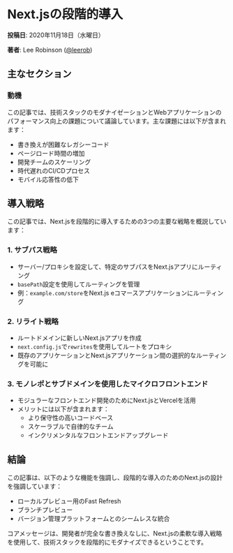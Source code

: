 # Next.jsの段階的導入

**投稿日**: 2020年11月18日（水曜日）

**著者**: Lee Robinson ([@leerob](https://twitter.com/leerob))

## 主なセクション

### 動機

この記事では、技術スタックのモダナイゼーションとWebアプリケーションのパフォーマンス向上の課題について議論しています。主な課題には以下が含まれます：

- 書き換えが困難なレガシーコード
- ページロード時間の増加
- 開発チームのスケーリング
- 時代遅れのCI/CDプロセス
- モバイル応答性の低下

## 導入戦略

この記事では、Next.jsを段階的に導入するための3つの主要な戦略を概説しています：

### 1. サブパス戦略

- サーバー/プロキシを設定して、特定のサブパスをNext.jsアプリにルーティング
- `basePath`設定を使用してルーティングを管理
- 例：`example.com/store`をNext.js eコマースアプリケーションにルーティング

### 2. リライト戦略

- ルートドメインに新しいNext.jsアプリを作成
- `next.config.js`で`rewrites`を使用してルートをプロキシ
- 既存のアプリケーションとNext.jsアプリケーション間の選択的なルーティングを可能に

### 3. モノレポとサブドメインを使用したマイクロフロントエンド

- モジュラーなフロントエンド開発のためにNext.jsとVercelを活用
- メリットには以下が含まれます：
  * より保守性の高いコードベース
  * スケーラブルで自律的なチーム
  * インクリメンタルなフロントエンドアップグレード

## 結論

この記事は、以下のような機能を強調し、段階的な導入のためのNext.jsの設計を強調しています：

- ローカルプレビュー用のFast Refresh
- ブランチプレビュー
- バージョン管理プラットフォームとのシームレスな統合

コアメッセージは、開発者が完全な書き換えなしに、Next.jsの柔軟な導入戦略を使用して、技術スタックを段階的にモダナイズできるということです。
